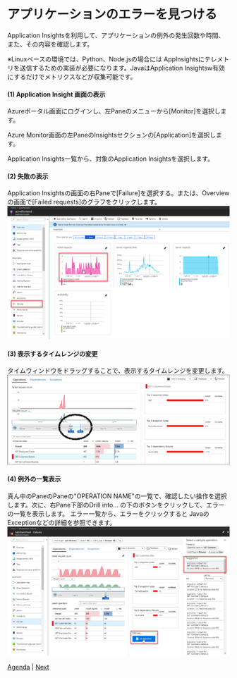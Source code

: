 # アプリケーションのエラーを見つける

Application Insightsを利用して、アプリケーションの例外の発生回数や時間、また、その内容を確認します。

※Linuxベースの環境では、Python、Node.jsの場合には AppInsightsにテレメトリを送信するための実装が必要になります。JavaはApplication Insightsw有効にするだけでメトリクスなどが収集可能です。



#### (1) Application Insight 画面の表示

Azureポータル画面にログインし、左Paneのメニューから[Monitor]を選択します。

Azure Monitor画面の左PaneのInsightsセクションの[Application]を選択します。

Application Insights一覧から、対象のApplication Insightsを選択します。

#### (2) 失敗の表示
Application Insightsの画面の右Paneで[Failure]を選択する。または、Overviewの画面で[Failed requests]のグラフをクリックします。
![Failureの表示](images/failed-requests.png)

#### (3) 表示するタイムレンジの変更
タイムウィンドウをドラッグすることで、表示するタイムレンジを変更します。
![Failureの表示](images/failed-requests-window.png)

#### (4) 例外の一覧表示
真ん中のPaneのPaneの"OPERATION NAME"の一覧で、確認したい操作を選択します。次に、右Pane下部のDrill into... の下のボタンをクリックして、エラーの一覧を表示します。
エラー一覧から、エラーをクリックすると JavaのExceptionなどの詳細を参照できます。
![Failureの表示](images/failed-requests-search.png)


[Agenda](./agenda.md) | [Next](./monitoringPerformance.md)
